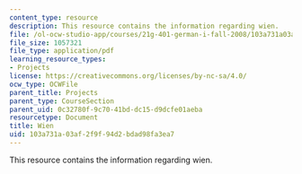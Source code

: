 ```yaml
---
content_type: resource
description: This resource contains the information regarding wien.
file: /ol-ocw-studio-app/courses/21g-401-german-i-fall-2008/103a731a03af2f9f94d2bdad98fa3ea7_MIT21G_401F08_group3.pdf
file_size: 1057321
file_type: application/pdf
learning_resource_types:
- Projects
license: https://creativecommons.org/licenses/by-nc-sa/4.0/
ocw_type: OCWFile
parent_title: Projects
parent_type: CourseSection
parent_uid: 0c32780f-9c70-41bd-dc15-d9dcfe01aeba
resourcetype: Document
title: Wien
uid: 103a731a-03af-2f9f-94d2-bdad98fa3ea7
---
```

This resource contains the information regarding wien.